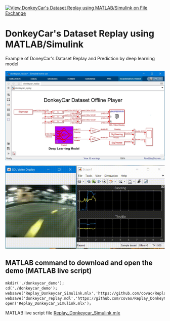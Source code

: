 [![View DonkeyCar's Dataset Replay using MATLAB/Simulink on File Exchange](https://www.mathworks.com/matlabcentral/images/matlab-file-exchange.svg)](https://jp.mathworks.com/matlabcentral/fileexchange/112655-donkeycar-s-dataset-replay-using-matlab-simulink)
# DonkeyCar's Dataset Replay using MATLAB/Simulink

Example of DoneyCar's Dataset Replay and Prediction by deep learning model

![donkeycar_replay_model](img/donkeycar_replay_simulink.jpg)  

![donkeycar_replay_video](img/donkey_video.gif)  

## MATLAB command to download and open the demo (MATLAB live script)
```
mkdir('./donkeycar_demo');
cd('./donkeycar_demo');
websave('Replay_Donkeycar_Simulink.mlx','https://github.com/covao/Replay_DonkeyCar_Simulink/raw/main/Replay_Donkeycar_Simulink.mlx');
websave('donkeycar_replay.mdl','https://github.com/covao/Replay_DonkeyCar_Simulink/raw/main/donkeycar_replay.mdl');
open('Replay_Donkeycar_Simulink.mlx');

```
MATLAB live script file [Replay_Donkeycar_Simulink.mlx](https://github.com/covao/Replay_DonkeyCar_Simulink/blob/main/Replay_Donkeycar_Simulink.mlx)  

